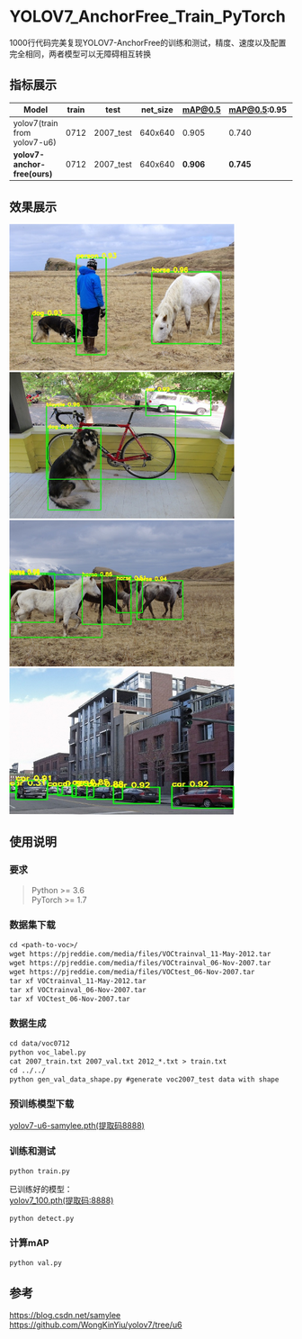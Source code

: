 # YOLOV7_AnchorFree_Train_PyTorch
1000行代码完美复现YOLOV7-AnchorFree的训练和测试，精度、速度以及配置完全相同，两者模型可以无障碍相互转换

## 指标展示
|Model| train | test | net_size | mAP@0.5 | mAP@0.5:0.95 | FPS |
|-----|------|------|-----|-----|-----|-----|
| yolov7(train from yolov7-u6) | 0712 |	2007_test | 640x640 |	0.905 |	0.740 |	161 |
| **yolov7-anchor-free(ours)** | 0712 |	2007_test | 640x640 |	**0.906** |	**0.745** |	**161** |

## 效果展示
<img src="assets/result1.jpg" width="400" height="260"/>   <img src="assets/result2.jpg" width="400" height="260"/>   
<img src="assets/result3.jpg" width="400" height="260"/>   <img src="assets/result4.jpg" width="400" height="260"/>   

## 使用说明
### 要求
> Python >= 3.6 \
> PyTorch >= 1.7
### 数据集下载
```shell script
cd <path-to-voc>/
wget https://pjreddie.com/media/files/VOCtrainval_11-May-2012.tar
wget https://pjreddie.com/media/files/VOCtrainval_06-Nov-2007.tar
wget https://pjreddie.com/media/files/VOCtest_06-Nov-2007.tar
tar xf VOCtrainval_11-May-2012.tar
tar xf VOCtrainval_06-Nov-2007.tar
tar xf VOCtest_06-Nov-2007.tar
```
### 数据生成
```shell script
cd data/voc0712
python voc_label.py
cat 2007_train.txt 2007_val.txt 2012_*.txt > train.txt
cd ../../
python gen_val_data_shape.py #generate voc2007_test data with shape
```
### 预训练模型下载
[yolov7-u6-samylee.pth(提取码8888)](https://pan.baidu.com/s/11xl6V5zcSvBxC9W2-im2eA)
### 训练和测试
```shell script
python train.py
```
已训练好的模型：  
[yolov7_100.pth(提取码:8888)](https://pan.baidu.com/s/1N2qX4dkU01DJPUSdrLTkxg)   
```shell script
python detect.py
```
### 计算mAP
```shell script
python val.py
```
## 参考
https://blog.csdn.net/samylee    
https://github.com/WongKinYiu/yolov7/tree/u6

